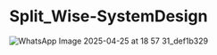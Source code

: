# Split_Wise-SystemDesign

![WhatsApp Image 2025-04-25 at 18 57 31_def1b329](https://github.com/user-attachments/assets/2a222847-0af7-4e0f-af9b-b0dbff7dbe68)
